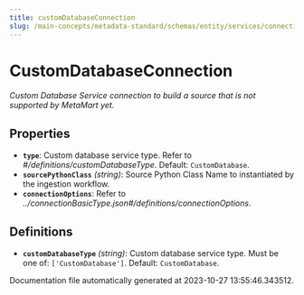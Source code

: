 ```yaml
---
title: customDatabaseConnection
slug: /main-concepts/metadata-standard/schemas/entity/services/connections/database/customdatabaseconnection
---
```


# CustomDatabaseConnection

*Custom Database Service connection to build a source that is not supported by MetaMart yet.*

## Properties

- **`type`**: Custom database service type. Refer to *#/definitions/customDatabaseType*. Default: `CustomDatabase`.
- **`sourcePythonClass`** *(string)*: Source Python Class Name to instantiated by the ingestion workflow.
- **`connectionOptions`**: Refer to *../connectionBasicType.json#/definitions/connectionOptions*.
## Definitions

- **`customDatabaseType`** *(string)*: Custom database service type. Must be one of: `['CustomDatabase']`. Default: `CustomDatabase`.


Documentation file automatically generated at 2023-10-27 13:55:46.343512.
